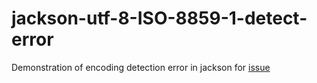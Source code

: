 # jackson-utf-8-ISO-8859-1-detect-error
Demonstration of encoding detection error in jackson for [issue](https://github.com/FasterXML/jackson-core/issues/222)
